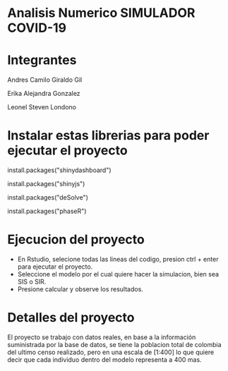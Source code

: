 

# Analisis Numerico SIMULADOR COVID-19

# Integrantes

Andres Camilo Giraldo Gil

Erika Alejandra Gonzalez

Leonel Steven Londono

# Instalar estas librerias para poder ejecutar el proyecto


install.packages("shinydashboard")

install.packages("shinyjs")

install.packages("deSolve")

install.packages("phaseR")

# Ejecucion del proyecto

* En Rstudio, selecione todas las lineas del codigo, presion ctrl + enter para ejecutar el proyecto.
* Seleccione el modelo por el cual quiere hacer la simulacion, bien sea SIS o SIR.
* Presione calcular y observe los resultados.

# Detalles del proyecto

El proyecto se trabajo con datos reales, en base a la información suministrada por la base de datos, se tiene la poblacion total de colombia del ultimo censo realizado, pero en una escala de [1:400] lo que quiere decir que cada individuo dentro del modelo representa a 400 mas.

